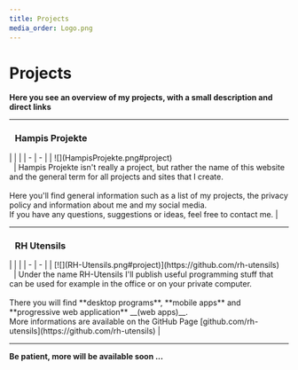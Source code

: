 ```yaml
---
title: Projects
media_order: Logo.png
---
```


# Projects
**Here you see an overview of my projects, with a small description and direct links**

---

<h3 class="project">Hampis Projekte</h3>
|   |   |
| - | - |
| ![](HampisProjekte.png#project) <br/>&nbsp; | Hampis Projekte isn't really a project, but rather the name of this website and the general term for all projects and sites that I create.<br/><br/>Here you'll find general information such as a list of my projects, the privacy policy and information about me and my social media.<br/>If you have any questions, suggestions or ideas, feel free to contact me. |

---

<h3 class="project">RH Utensils</h3>
|   |   |
| - | - |
| [![](RH-Utensils.png#project)](https://github.com/rh-utensils) <br/>&nbsp; | Under the name RH-Utensils I'll publish useful programming stuff that can be used for example in the office or on your private computer.<br/><br/>There you will find **desktop programs**, **mobile apps** and **progressive web application** __(web apps)__.<br/>More informations are available on the GitHub Page [github.com/rh-utensils](https://github.com/rh-utensils) |

---

**Be patient, more will be available soon ...**

<style>

@media(min-width:768px)
{
    h3.project {
        text-align: left !important;
    }
}

h3.project {
    text-align: center;
    margin-left: 10px;
    margin-right: 10px;
}

img[src*="#project"] {
    max-width: 200px;
    height: auto;
    margin-left: 10px;
    margin-right: 10px;
}
</style>